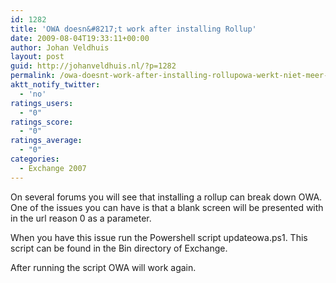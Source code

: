 ```yaml
---
id: 1282
title: 'OWA doesn&#8217;t work after installing Rollup'
date: 2009-08-04T19:33:11+00:00
author: Johan Veldhuis
layout: post
guid: http://johanveldhuis.nl/?p=1282
permalink: /owa-doesnt-work-after-installing-rollupowa-werkt-niet-meer-na-het-installeren-van-een-rollup/
aktt_notify_twitter:
  - 'no'
ratings_users:
  - "0"
ratings_score:
  - "0"
ratings_average:
  - "0"
categories:
  - Exchange 2007
---
```

On several forums you will see that installing a rollup can break down OWA. One of the issues you can have is that a blank screen will be presented with in the url reason 0 as a parameter.

When you have this issue run the Powershell script updateowa.ps1. This script can be found in the Bin directory of Exchange.

After running the script OWA will work again.